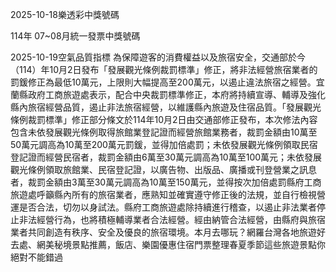
2025-10-18樂透彩中獎號碼

                                
114年 07~08月統一發票中獎號碼
                             
2025-10-19空氣品質指標
                              為保障遊客的消費權益以及旅宿安全，交通部於今（114）年10月2日發布「發展觀光條例裁罰標準」修正，將非法經營旅宿業者的罰鍰修正為最低10萬元，上限則大幅提高至200萬元，以遏止違法旅宿之經營。宜蘭縣政府工商旅遊處表示，配合中央裁罰標準修正，本府將持續宣導、輔導及強化縣內旅宿經營品質，遏止非法旅宿經營，以維護縣內旅遊及住宿品質。「發展觀光條例裁罰標準」修正部分條文於114年10月2日由交通部修正發布，本次修法內容包含未依發展觀光條例取得旅館業登記證而經營旅館業務者，裁罰金額由10萬至50萬元調高為10萬至200萬元罰鍰，並得加倍處罰；未依發展觀光條例領取民宿登記證而經營民宿者，裁罰金額由6萬至30萬元調高為10萬至100萬元；未依發展觀光條例領取旅館業、民宿登記證，以廣告物、出版品、廣播或刊登營業之訊息者，裁罰金額由3萬至30萬元調高為10萬至150萬元，並得按次加倍處罰縣府工商旅遊處呼籲縣內所有的旅宿業者，應熟知並確實遵守修正後的法規，並自行檢視營運是否合法，切勿以身試法。縣府工商旅遊處除持續進行稽查，以遏止非法業者停止非法經營行為，也將積極輔導業者合法經營。經由納管合法經營，由縣府與旅宿業者共同創造有秩序、安全及優良的旅宿環境。本月去哪玩？網羅台灣各地旅遊好去處、網美秘境景點推薦，飯店、樂園優惠住宿門票整理春夏季節這些旅遊景點你絕對不能錯過
